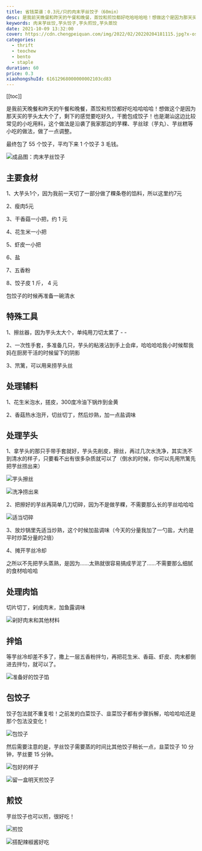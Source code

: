```yaml
---
title: 省钱菜谱：0.3元/只的肉末芋丝饺子（60min）
desc: 是我前天晚餐和昨天的午餐和晚餐，蒸饺和煎饺都好吃哈哈哈哈！想做这个是因为那天买的芋头太大个了，剩下的感觉要吃好久，干脆包成饺子！也是潮汕这边比较常见的小吃用料，这个做法是沿袭了我家那边的芋粿、芋丝球（芋丸）、芋丝糕等小吃的做法，做了一点调整。
keywords: 肉末芋丝饺,芋头饺子,芋头煎饺,芋头蒸饺
date: 2021-10-09 13:32:00
cover: https://cdn.chengpeiquan.com/img/2022/02/20220204181115.jpg?x-oss-process=image/interlace,1
categories:
  - thrift
  - teochew
  - bento
  - staple
duration: 60
price: 0.3
xiaohongshuId: 61612968000000002103cd83
---
```


[[toc]]

是我前天晚餐和昨天的午餐和晚餐，蒸饺和煎饺都好吃哈哈哈哈！想做这个是因为那天买的芋头太大个了，剩下的感觉要吃好久，干脆包成饺子！也是潮汕这边比较常见的小吃用料，这个做法是沿袭了我家那边的芋粿、芋丝球（芋丸）、芋丝糕等小吃的做法，做了一点调整。

最终包了 55 个饺子，平均下来 1 个饺子 3 毛钱。

![成品图：肉末芋丝饺子](https://cdn.chengpeiquan.com/img/2022/02/20220204181208.jpg?x-oss-process=image/interlace,1)

## 主要食材

1、大芋头1个，因为我前一天切了一部分做了粿条卷的馅料，所以这里约7元

2、瘦肉5元

3、干香菇一小把，约 1 元

4、花生米一小把

5、虾皮一小把

6、盐

7、五香粉

8、饺子皮 1 斤， 4 元

包饺子的时候再准备一碗清水

## 特殊工具

1、擦丝器，因为芋头太大个，单纯用刀切太累了 - -

2、一次性手套，多准备几只，芋头的粘液沾到手上会痒，哈哈哈哈我小时候帮我妈在厨房干活的时候留下的阴影

3、笊篱，可以用来捞芋头丝

## 处理辅料

1、花生米泡水，搓皮，300度冷油下锅炸到金黄

2、香菇热水泡开，切丝切丁，然后炒熟，加一点盐调味

## 处理芋头

1、拿芋头的那只手带手套就好，芋头先削皮，擦丝，再过几次水洗净，其实洗不到清水的样子，只要看不出有很多杂质就可以了（倒水的时候，你可以先用笊篱先把芋丝捞出来）

![芋头擦丝](https://cdn.chengpeiquan.com/img/2022/02/20220204181200.jpg?x-oss-process=image/interlace,1)

![洗净捞出来](https://cdn.chengpeiquan.com/img/2022/02/20220204181201.jpg?x-oss-process=image/interlace,1)

2、把擦好的芋丝再简单几刀切碎，因为不是做芋粿，不需要那么长的芋丝哈哈哈

![适当切碎](https://cdn.chengpeiquan.com/img/2022/02/20220204181202.jpg?x-oss-process=image/interlace,1)

3、放炒锅里先适当炒熟，这个时候加盐调味（今天的分量我加了一勺盐，大约是平时炒菜分量的2倍）

4、摊开芋丝冷却

之所以不先把芋头蒸熟，是因为……太熟就很容易搞成芋泥了……不需要那么细腻的食材哈哈哈

## 处理肉馅

切片切丁，剁成肉末，加鱼露调味

![剁好肉末和其他材料](https://cdn.chengpeiquan.com/img/2022/02/20220204181203.jpg?x-oss-process=image/interlace,1)

## 拌馅

等芋丝冷却差不多了，撒上一层五香粉拌匀，再把花生米、香菇、虾皮、肉末都倒进去拌匀，就可以了。

![准备好的饺子馅](https://cdn.chengpeiquan.com/img/2022/02/20220204181204.jpg?x-oss-process=image/interlace,1)

## 包饺子

饺子包法就不重复啦！之前发的白菜饺子、韭菜饺子都有步骤拆解，哈哈哈哈还是那个包法没变化！

![包饺子](https://cdn.chengpeiquan.com/img/2022/02/20220204181205.jpg?x-oss-process=image/interlace,1)

然后需要注意的是，芋丝饺子需要蒸的时间比其他饺子稍长一点，韭菜饺子 10 分钟，芋丝要 15 分钟。

![包好的样子](https://cdn.chengpeiquan.com/img/2022/02/20220204181206.jpg?x-oss-process=image/interlace,1)

![留一盒明天煎饺子](https://cdn.chengpeiquan.com/img/2022/02/20220204181207.jpg?x-oss-process=image/interlace,1)

## 煎饺

芋丝饺子也可以煎，很好吃！

![煎饺](https://cdn.chengpeiquan.com/img/2022/02/20220204181209.jpg?x-oss-process=image/interlace,1)

![搭配辣椒酱好吃](https://cdn.chengpeiquan.com/img/2022/02/20220204181210.jpg?x-oss-process=image/interlace,1)
